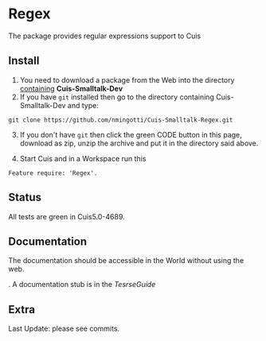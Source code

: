 Regex
==========

The package provides regular expressions support to Cuis

## Install

1. You need to download a package from the Web into the directory <u>containing</u> **Cuis-Smalltalk-Dev**
2. If you have `git` installed then go to the directory containing Cuis-Smalltalk-Dev and type:

```git clone https://github.com/nmingotti/Cuis-Smalltalk-Regex.git```

3. If you don't have `git` then click the green CODE button in this page, download as zip, unzip the archive and put it in the directory said above. 

4. Start Cuis and in a Workspace run this 

````Feature require: 'Regex'.````

## Status 

All tests are green in Cuis5.0-4689.

## Documentation 

The documentation should be accessible in the World without using the web. 

. A documentation stub is in the *TesrseGuide*


## Extra

Last Update: please see commits.
